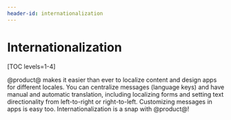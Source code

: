 ```yaml
---
header-id: internationalization
---
```


# Internationalization

[TOC levels=1-4]

@product@ makes it easier than ever to localize content and design apps for
different locales. You can centralize messages (language keys) and have manual
and automatic translation, including localizing forms and setting text
directionality from left-to-right or right-to-left. Customizing messages in apps
is easy too. Internationalization is a snap with @product@!
